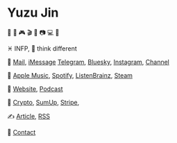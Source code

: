 # Yuzu Jin

🍩 🎵 🎮 🎬 📖 📷 💻 🧠

♓️ INFP, 💭 think different

💬
[Mail](mailto:i@9902259.xyz),
[iMessage](imessage://i@9902259.xyz)
[Telegram](https://t.me/yuzujin99),
[Bluesky](https://bsky.app/profile/yuzujin99.bsky.social),
[Instagram](https://instagram.com/yuzujin99),
[Channel](https://t.me/yuzu_channel)

🎈
[Apple Music](https://music.apple.com/profile/yuzujin99),
[Spotify](https://open.spotify.com/user/qnintpw1ar8z4wjs95m971lwq),
[ListenBrainz](https://listenbrainz.org/user/m94810),
[Steam](https://steamcommunity.com/id/yuzujin99)

📰
[Website](asset/website.opml),
[Podcast](asset/podcast.opml)

💞
[Crypto](asset/crypto.md),
[SumUp](https://sumup.uk.9902259.xyz/),
[Stripe](https://donate.stripe.com/dR6eVb2vj8vr5pudQQ),

✍️
[Article](./article),
[RSS](https://github.com/yuzujin99/yuzujin99/commits/main.atom)

🪪
[Contact](https://raw.githubusercontent.com/yuzujin99/yuzujin99/main/asset/Yuzu_Jin.vcf)
